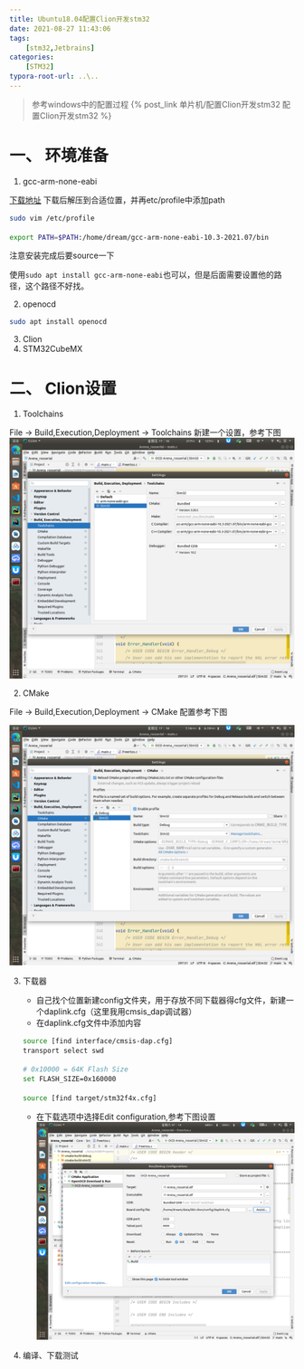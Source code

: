 ```yaml
---
title: Ubuntu18.04配置Clion开发stm32
date: 2021-08-27 11:43:06
tags: 
    [stm32,Jetbrains] 
categories: 
    [STM32]
typora-root-url: ..\..
---
```


> 参考windows中的配置过程
> {% post_link 单片机/配置Clion开发stm32  配置Clion开发stm32 %}


# 一、 环境准备

1. gcc-arm-none-eabi

[下载地址](https://developer.arm.com/tools-and-software/open-source-software/developer-tools/gnu-toolchain/gnu-rm/downloads)
下载后解压到合适位置，并再etc/profile中添加path
```bash
sudo vim /etc/profile

export PATH=$PATH:/home/dream/gcc-arm-none-eabi-10.3-2021.07/bin
```
注意安装完成后要source一下

使用`sudo apt install gcc-arm-none-eabi`也可以，但是后面需要设置他的路径，这个路径不好找。

2. openocd

```bash
sudo apt install openocd
```
3. Clion
4. STM32CubeMX

# 二、 Clion设置

1. Toolchains

File -> Build,Execution,Deployment -> Toolchains
新建一个设置，参考下图
![01](/images/Ubuntu18-04配置Clion开发stm32/01.png)

2. CMake

File -> Build,Execution,Deployment -> CMake
配置参考下图

![02](/images/Ubuntu18-04配置Clion开发stm32/02.png)

3. 下载器
   + 自己找个位置新建config文件夹，用于存放不同下载器得cfg文件，新建一个daplink.cfg（这里我用cmsis_dap调试器）
   + 在daplink.cfg文件中添加内容
    ```bash
    source [find interface/cmsis-dap.cfg]
    transport select swd
   
    # 0x10000 = 64K Flash Size
    set FLASH_SIZE=0x160000
   
    source [find target/stm32f4x.cfg]
    ```

   + 在下载选项中选择Edit configuration,参考下图设置![03](/images/Ubuntu18-04配置Clion开发stm32/03.png)

4. 编译、下载测试



